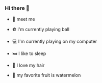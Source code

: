 ### Hi there 👋

- 👋 meet me

- ⚽ I'm currently playing ball
- 💻 I'm currently playing on my computer
- 🛏️ I like to sleep 
- 💇 I love my hair
- 🍉 my favorite fruit is watermelon

